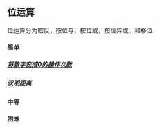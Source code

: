 ## 位运算
位运算分为取反，按位与，按位或，按位异或，和移位


#### 简单
##### [将数字变成0的操作次数](../../leetcode/editor/cn/[1342]将数字变成0的操作次数.js)
##### [汉明距离](../../leetcode/editor/cn/[461]汉明距离.js)


#### 中等

#### 困难

